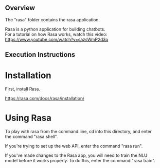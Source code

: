 ## Overview

The "rasa" folder contains the rasa application.

Rasa is a python application for building chatbots.  
For a tutorial on how Rasa works, watch this video: https://www.youtube.com/watch?v=sazsWmP2d3o

## Execution Instructions

# Installation

First, install Rasa.

https://rasa.com/docs/rasa/installation/

# Using Rasa

To play with rasa from the command line, cd into this directory, and enter the command "rasa shell". 

If you're trying to set up the web API, enter the command "rasa run".

If you've made changes to the Rasa app, you will need to train the NLU model before it works properly.  To do this, enter the command "rasa train".
